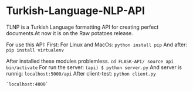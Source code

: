 # Turkish-Language-NLP-API
TLNP is a Turkish Language formatting API for creating perfect documents.At now it is on the
Raw potatoes release.

For use this API:
First:
  For Linux and MacOs:
    `python install pip`
  And after:
    `pip install virtualenv`

  After installed these modules problemless.
    `cd FLASK-API/
     source api bin/activate`
  For run the server:
    `(api) $ python server.py`
    And server is runnig:
    `localhost:5000/api`
    After client-test:
    `python client.py`

    `localhost:4000`
